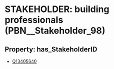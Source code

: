 # STAKEHOLDER: __building professionals__ (PBN__Stakeholder_98)

## Property: has_StakeholderID

* [Q13405640](Q13405640)

